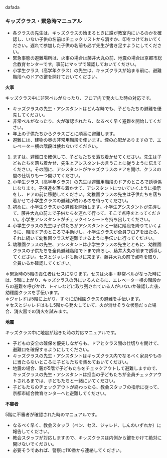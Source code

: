 dafada

### キッズクラス・緊急時マニュアル

- 各クラスの先生は、キッズクラスの始まるときに誰が教室内にいるのかを確認し、いない子供の名前はチェックリストから消すか、印をつけておいてください。遅れて参加した子供の名前も必ず先生が書き足すようにしてください。  
- 緊急事態の避難場所は、火事の場合は藤井大丸の前、地震の場合は京都市総合教育センターです。事前にマップで確認しておいてください。  
- 小学生クラス（高学年クラス）の先生は、キッズクラスが始まる前に、避難階段へのドアの鍵を開けておいてください。  

**火事**

キッズクラス中に非常ベルがなったり、フロア内で発火した時の対応です。  
- キッズクラスの先生・アシスタントはどんな時でも、子どもたちの避難を優先してください。  
- 非常ベルがなったり、火が確認されたら、なるべく早く避難を開始してください。  
- 年上の子供たちからクラスごとに順番に避難します。  
- 避難には、建物の奥の非常用階段を使います。煙の心配がありますので、エレベーター横の階段は使わないでください。

1. まずは、避難口を確保して、子どもたちを落ち着かせてください。先生は子どもたちを落ち着かせ、先生とアシスタントの言うことに従うように伝えてください。その間に、アシスタントがキッズクラスのドアを開け、クラスの間の仕切りも一つ開けてください。
2. 小学生クラス（高学年クラス）の先生は避難用階段のドアのところで誘導係になります。子供達を落ち着かせて、アシスタントについていくように指示をし、ドアの前に移動してください。幼稚園クラスの先生は子供たちを落ち着かせて小学生クラスの避難が終わるのを待ってください。
3. 初めに、小学生クラスから避難を開始します。小学生アシスタントが先導して、藤井大丸の前まで子供たちを連れて行って、そこで点呼をとってください。小学生アシスタントがチェックインシートを持ち出してください。
4. 小学生クラスの先生は子供たちがアシスタントと一緒に階段を降りていくように、階段ドアのところで手助けし、小学生クラスが全員フロアを出たら、それに続いて幼稚園クラスが避難できるように手伝いに行ってください。
5. 幼稚園クラスの先生、アシスタントは小学生クラスの先生とともに、幼稚園クラスの子供たちを全員避難階段で下まで降ろし、藤井大丸の前まで誘導してください。セスとジャレドも助けに来ます。藤井大丸の前で点呼を取り、全員いるか確認してください。

＊緊急時の5階の責任者はセスになります。セスは火事・非常ベルがなった時には、5階に上がり、キッズクラスの外にいる人たちに、エレベーター横の階段からの避難を呼びかけ、トイレなどに取り残されている人がいないか確認した後、幼稚園クラスを手伝います。  
＊ジャレドは5階に上がり、すぐに幼稚園クラスの避難を手伝います。  
＊セスとジャレドはもし5階から発火していて、火が消せそうな状態だった場合、消火器での消火を試みます。

**地震**

キッズクラス中に地震が起きた時の対応マニュアルです。  
- 子どもの安全の確保を優先しながらも、ドアとクラス間の仕切りを開けて、避難口を確保するようにしてください。  
- キッズクラスの先生・アシスタントはキッズクラス内でなるべく家具やものに当たらないところに子どもたちを集めておいてください。  
- 地震の場合、親が5階で子どもたちをチェックアウトして避難しますので、キッズクラスの先生・アシスタントは担当の子どもたちが全員チェックアウトされるまでは、子どもたちと一緒にいてください。  
- 子どもたちのチェックアウトが終わったら、教会スタッフの指示に従って、京都市総合教育センターへと避難してください。  

**不審者**

5階に不審者が確認された時のマニュアルです。  
- なるべく早く、教会スタッフ（ベン、セス、ジャレド、しんのいずれか）に報告してください。  
- 教会スタッフが対応しますので、キッズクラスは内側から鍵をかけて絶対に開けないでください。  
- 必要そうであれば、警察に110番から連絡してください。
